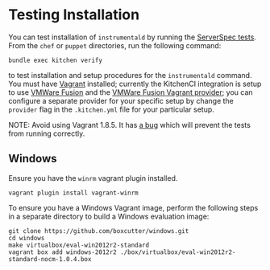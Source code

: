 # Testing Installation

You can test installation of `instrumentald` by running the [ServerSpec tests](test/integration/default/serverspec/). From the `chef` or `puppet` directories, run the following command:

```
bundle exec kitchen verify
```

to test installation and setup procedures for the `instrumentald` command. You must have [Vagrant](https://www.vagrantup.com/) installed; currently the KitchenCI integration is setup to use [VMWare Fusion](http://www.vmware.com/products/fusion) and the [VMWare Fusion Vagrant provider](https://www.vagrantup.com/vmware); you can configure a separate provider for your specific setup by change the `provider` flag in the `.kitchen.yml` file for your particular setup.

NOTE: Avoid using Vagrant 1.8.5. It has [a bug](https://github.com/mitchellh/vagrant/issues/7610) which will prevent the tests from running correctly.


## Windows

Ensure you have the `winrm` vagrant plugin installed.

```
vagrant plugin install vagrant-winrm
```


To ensure you have a Windows Vagrant image, perform the following steps in a separate directory to build a Windows evaluation image:

```
git clone https://github.com/boxcutter/windows.git
cd windows
make virtualbox/eval-win2012r2-standard
vagrant box add windows-2012r2 ./box/virtualbox/eval-win2012r2-standard-nocm-1.0.4.box
```
